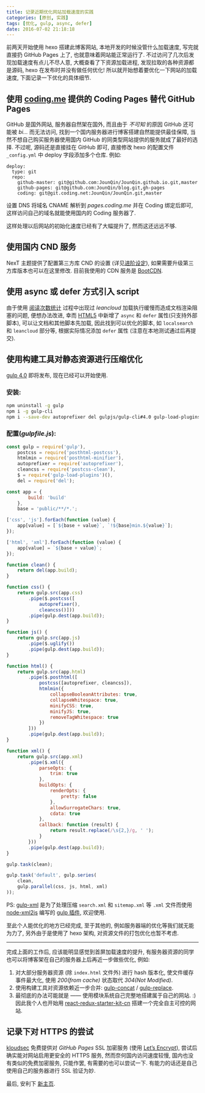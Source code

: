 ```yaml
---
title: 记录近期优化网站加载速度的实践
categories: [原创, 实践]
tags: [优化, gulp, async, defer]
date: 2016-07-02 21:18:18
---
```

前两天开始使用 hexo 搭建此博客网站, 本地开发的时候没管什么加载速度, 写完就直接扔 GitHub Pages 上了, 也就意味着网站能正常运行了. 不过访问了几次后发现加载速度有点儿不尽人意, 大概查看了下资源加载进程, 发现拉取的各种资源都是源码, hexo 在发布时并没有做任何优化! 所以就开始想着要优化一下网站的加载速度, 下面记录一下优化的具体细节.

<!--more-->

## 使用 [coding.me](http://coding.me) 提供的 Coding Pages 替代 GitHub Pages

GitHub 是国外网站, 服务器自然架在国外, 而且由于 *不可知* 的原因 GitHub 还可能被 *bi...* 而无法访问, 找到一个国内服务器进行博客搭建自然能提供最佳保障, 当然不想自己购买服务器使用国内 GitHub 的同类型网站提供的服务就成了最好的选择. 不过呢, 源码还是直接挂在 GitHub 即可, 直接修改 hexo 的配置文件 `_config.yml` 中 deploy 字段添加多个仓库. 例如:

```
deploy:
  type: git
  repo:
    github-master: git@github.com:JounQin/JounQin.github.io.git,master
    github-pages: git@github.com:JounQin/blog.git,gh-pages
    coding: git@git.coding.net:JounQin/JounQin.git,master
```

设置 DNS 将域名 CNAME 解析到 *pages.coding.me* 并在 Coding 绑定后即可, 这样访问自己的域名就能使用国内的 Coding 服务器了.

这样处理以后网站的初始化速度已经有了大幅提升了, 然而这还远远不够.

## 使用国内 CND 服务

NexT 主题提供了配置第三方库 CND 的设置 (详见[进阶设定](http://theme-next.iissnan.com/advanced-settings.html)), 如果需要升级第三方库版本也可以在这里修改. 目前我使用的 CDN 服务是 [BootCDN](http://www.bootcdn.cn/).

## 使用 async 或 defer 方式引入 script

由于使用 [阅读次数统计](http://theme-next.iissnan.com/third-party-services.html#analytics-busuanzi) 过程中出现过 *leancloud* 加载执行缓慢而造成文档渲染阻塞的问题, 便想办法改进, 幸而 [HTML5](https://developer.mozilla.org/zh-CN/docs/Web/HTML/Element/script) 中新增了 `async` 和 `defer` 属性(只支持外部脚本), 可以让文档和其他脚本先加载, 因此找到可以优化的脚本, 如 `localsearch` 和 `leancloud` 部分等, 根据实际情况添加 `defer` 属性 (注意在本地测试通过后再提交).

## 使用构建工具对静态资源进行压缩优化

[gulp 4.0](https://github.com/gulpjs/gulp/tree/4.0) 即将发布, 现在已经可以开始使用.

### 安装:

``` bash
npm uninstall -g gulp
npm i -g gulp-cli
npm i --save-dev autoprefixer del gulpjs/gulp-cli#4.0 gulp-load-plugins gulp-postcss gulp-posthtml gulp-uglify gulp-xml postcss-clean posthtml-minifier posthtml-postcss
```

### 配置(*gulpfile.js*):

``` javascript
const gulp = require('gulp'),
    postcss = require('posthtml-postcss'),
    htmlmin = require('posthtml-minifier'),
    autoprefixer = require('autoprefixer'),
    cleancss = require('postcss-clean'),
    $ = require('gulp-load-plugins')(),
    del = require('del');

const app = {
        build: 'build'
    },
    base = 'public/**/*.';

['css', 'js'].forEach(function (value) {
    app[value] = [`${base + value}`, `!${base}min.${value}`];
});

['html', 'xml'].forEach(function (value) {
    app[value] = `${base + value}`;
});

function clean() {
    return del(app.build);
}

function css() {
    return gulp.src(app.css)
        .pipe($.postcss([
            autoprefixer(),
            cleancss()]))
        .pipe(gulp.dest(app.build));
}

function js() {
    return gulp.src(app.js)
        .pipe($.uglify())
        .pipe(gulp.dest(app.build));
}

function html() {
    return gulp.src(app.html)
        .pipe($.posthtml([
            postcss([autoprefixer, cleancss]),
            htmlmin({
                collapseBooleanAttributes: true,
                collapseWhitespace: true,
                minifyCSS: true,
                minifyJS: true,
                removeTagWhitespace: true
            })
        ]))
        .pipe(gulp.dest(app.build));
}

function xml() {
    return gulp.src(app.xml)
        .pipe($.xml({
            parseOpts: {
                trim: true
            },
            buildOpts: {
                renderOpts: {
                    pretty: false
                },
                allowSurrogateChars: true,
                cdata: true
            },
            callback: function (result) {
                return result.replace(/\s{2,}/g, ' ');
            }
        }))
        .pipe(gulp.dest(app.build));
}

gulp.task(clean);

gulp.task('default', gulp.series(
    clean,
    gulp.parallel(css, js, html, xml)
));
```

PS: [gulp-xml](https://github.com/JounQin/gulp-xml) 是为了处理压缩 `search.xml` 和 `sitemap.xml` 等 `.xml` 文件而使用 [node-xml2js](https://github.com/Leonidas-from-XIV/node-xml2js) 编写的 [gulp 插件](https://github.com/gulpjs/plugins), 欢迎使用.

至此个人能优化的地方已经完成, 至于其他的, 例如服务器端的优化等我们就无能为力了, 另外由于是使用了 hexo 架构, 对资源文件的打包优化也暂不考虑.

---

完成上面的工作后, 应该能明显感觉到首屏加载速度的提升, 有服务器资源的同学也可以将博客架在自己的服务器上后再近一步做些优化, 例如:

1. 对大部分服务器资源 (除 `index.html` 文件外) 进行 hash 版本化, 使文件缓存事件最大化, 使用 *200(from cache)* 状态取代 *304(Not Modified)*.
1. 使用构建工具对资源依赖近一步合并: [gulp-concat](https://github.com/contra/gulp-concat) / [gulp-replace](https://github.com/lazd/gulp-replace).
1. 最彻底的办法可能就是 —— 使用模块系统自己完整地搭建属于自己的网站. :) 因此我个人也开始用 [react-redux-starter-kit-cn](https://github.com/JounQin/react-redux-starter-kit-cn) 搭建一个完全自主可控的网站.

## 记录下对 HTTPS 的尝试

[kloudsec](https://kloudsec.com/) 免费提供对 *GitHub Pages* SSL 加密服务 (使用 [Let’s Encrypt](https://letsencrypt.org/)), 尝试后确实能对网站启用更安全的 HTTPS 服务, 然而奈何国内访问速度较慢, 国内也没有类似的免费加密服务, 只能作罢, 有需要的也可以尝试一下. 有能力的话还是自己使用自己的服务器进行 SSL 验证为妙.

最后, 安利下 [新主页](http://1stg.me/).